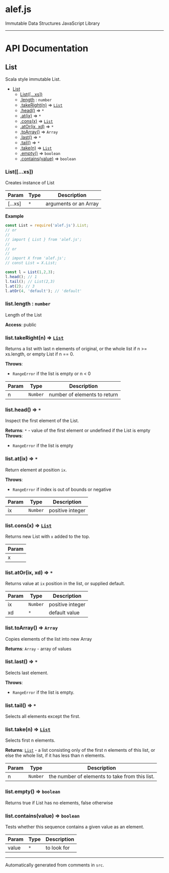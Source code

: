 # alef.js

Immutable Data Structures JavaScript Library

---

# API Documentation

<a name="List"></a>

## List
Scala style immutable List.


* [List](#List)
    * [List([...xs])](#new_List_new)
    * [.length](#List+length) : <code>number</code>
    * [.takeRight(n)](#List+takeRight) ⇒ <code>[List](#List)</code>
    * [.head()](#List+head) ⇒ <code>\*</code>
    * [.at(ix)](#List+at) ⇒ <code>\*</code>
    * [.cons(x)](#List+cons) ⇒ <code>[List](#List)</code>
    * [.atOr(ix, xd)](#List+atOr) ⇒ <code>\*</code>
    * [.toArray()](#List+toArray) ⇒ <code>Array</code>
    * [.last()](#List+last) ⇒ <code>\*</code>
    * [.tail()](#List+tail) ⇒ <code>\*</code>
    * [.take(n)](#List+take) ⇒ <code>[List](#List)</code>
    * [.empty()](#List+empty) ⇒ <code>boolean</code>
    * [.contains(value)](#List+contains) ⇒ <code>boolean</code>

<a name="new_List_new"></a>

### List([...xs])
Creates instance of List


| Param | Type | Description |
| --- | --- | --- |
| [...xs] | <code>\*</code> | arguments or an Array |

**Example**  
```js
const List = require('alef.js').List;
// or
//
// import { List } from 'alef.js';
//
// or
//
// import X from 'alef.js';
// const List = X.List;

const l = List(1,2,3);
l.head(); // 1
l.tail(); // List(2,3)
l.at(2); // 3
l.atOr(4, 'default'); // 'default'
```
<a name="List+length"></a>

### list.length : <code>number</code>
Length of the List

**Access**: public  
<a name="List+takeRight"></a>

### list.takeRight(n) ⇒ <code>[List](#List)</code>
Returns a list with last n elements of original, or the whole list if
n >= xs.length, or empty List if n == 0.

**Throws**:

- <code>RangeError</code> if the list is empty or n &lt; 0


| Param | Type | Description |
| --- | --- | --- |
| n | <code>Number</code> | number of elements to return |

<a name="List+head"></a>

### list.head() ⇒ <code>\*</code>
Inspect the first element of the List.

**Returns**: <code>\*</code> - value of the first element or undefined if
the List is empty  
**Throws**:

- <code>RangeError</code> if the list is empty

<a name="List+at"></a>

### list.at(ix) ⇒ <code>\*</code>
Return element at position `ix`.

**Throws**:

- <code>RangeError</code> if index is out of bounds or negative


| Param | Type | Description |
| --- | --- | --- |
| ix | <code>Number</code> | positive integer |

<a name="List+cons"></a>

### list.cons(x) ⇒ <code>[List](#List)</code>
Returns new List with `x` added to the top.


| Param |
| --- |
| x | 

<a name="List+atOr"></a>

### list.atOr(ix, xd) ⇒ <code>\*</code>
Returns value at `ix` position in the list, or supplied default.


| Param | Type | Description |
| --- | --- | --- |
| ix | <code>Number</code> | positive integer |
| xd | <code>\*</code> | default value |

<a name="List+toArray"></a>

### list.toArray() ⇒ <code>Array</code>
Copies elements of the list into new Array

**Returns**: <code>Array</code> - array of values  
<a name="List+last"></a>

### list.last() ⇒ <code>\*</code>
Selects last element.

**Throws**:

- <code>RangeError</code> if the list is empty.

<a name="List+tail"></a>

### list.tail() ⇒ <code>\*</code>
Selects all elements except the first.

<a name="List+take"></a>

### list.take(n) ⇒ <code>[List](#List)</code>
Selects first n elements.

**Returns**: <code>[List](#List)</code> - a list consisting only of the first n elements of
this list, or else the whole list, if it has less than n elements.  

| Param | Type | Description |
| --- | --- | --- |
| n | <code>Number</code> | the number of elements to take from this list. |

<a name="List+empty"></a>

### list.empty() ⇒ <code>boolean</code>
Returns true if List has no elements, false otherwise

<a name="List+contains"></a>

### list.contains(value) ⇒ <code>boolean</code>
Tests whether this sequence contains a given value as an element.


| Param | Type | Description |
| --- | --- | --- |
| value | <code>\*</code> | to look for |


---
Automatically generated from comments in `src`.
